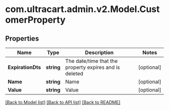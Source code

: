 
# com.ultracart.admin.v2.Model.CustomerProperty

## Properties

Name | Type | Description | Notes
------------ | ------------- | ------------- | -------------
**ExpirationDts** | **string** | The date/time that the property expires and is deleted | [optional] 
**Name** | **string** | Name | [optional] 
**Value** | **string** | Value | [optional] 

[[Back to Model list]](../README.md#documentation-for-models)
[[Back to API list]](../README.md#documentation-for-api-endpoints)
[[Back to README]](../README.md)


